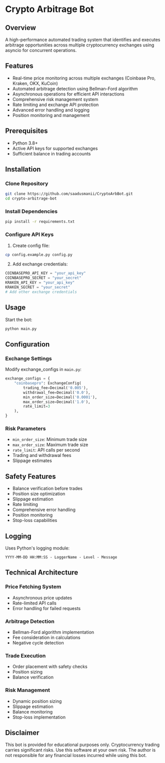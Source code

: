 # Crypto Arbitrage Bot

## Overview
A high-performance automated trading system that identifies and executes arbitrage opportunities across multiple cryptocurrency exchanges using asyncio for concurrent operations.

## Features
- Real-time price monitoring across multiple exchanges (Coinbase Pro, Kraken, OKX, KuCoin)
- Automated arbitrage detection using Bellman-Ford algorithm
- Asynchronous operations for efficient API interactions
- Comprehensive risk management system
- Rate limiting and exchange API protection
- Advanced error handling and logging
- Position monitoring and management

## Prerequisites
- Python 3.8+
- Active API keys for supported exchanges
- Sufficient balance in trading accounts

## Installation

### Clone Repository
```bash
git clone https://github.com/saadusmanii/CryptoArbBot.git
cd crypto-arbitrage-bot
```

### Install Dependencies
```bash
pip install -r requirements.txt
```

### Configure API Keys
1. Create config file:
```bash
cp config.example.py config.py
```

2. Add exchange credentials:
```python
COINBASEPRO_API_KEY = "your_api_key"
COINBASEPRO_SECRET = "your_secret"
KRAKEN_API_KEY = "your_api_key"
KRAKEN_SECRET = "your_secret"
# Add other exchange credentials
```

## Usage
Start the bot:
```bash
python main.py
```

## Configuration

### Exchange Settings
Modify exchange_configs in `main.py`:
```python
exchange_configs = {
    "coinbasepro": ExchangeConfig(
        trading_fee=Decimal('0.005'),
        withdrawal_fee=Decimal('0.0'),
        min_order_size=Decimal('0.0001'),
        max_order_size=Decimal('1.0'),
        rate_limit=3
    ),
}
```

### Risk Parameters
- `min_order_size`: Minimum trade size
- `max_order_size`: Maximum trade size
- `rate_limit`: API calls per second
- Trading and withdrawal fees
- Slippage estimates

## Safety Features
- Balance verification before trades
- Position size optimization
- Slippage estimation
- Rate limiting
- Comprehensive error handling
- Position monitoring
- Stop-loss capabilities

## Logging
Uses Python's logging module:
```
YYYY-MM-DD HH:MM:SS - LoggerName - Level - Message
```

## Technical Architecture

### Price Fetching System
- Asynchronous price updates
- Rate-limited API calls
- Error handling for failed requests

### Arbitrage Detection
- Bellman-Ford algorithm implementation
- Fee consideration in calculations
- Negative cycle detection

### Trade Execution
- Order placement with safety checks
- Position sizing
- Balance verification

### Risk Management
- Dynamic position sizing
- Slippage estimation
- Balance monitoring
- Stop-loss implementation


## Disclaimer
This bot is provided for educational purposes only. Cryptocurrency trading carries significant risks. Use this software at your own risk. The author is not responsible for any financial losses incurred while using this bot.
